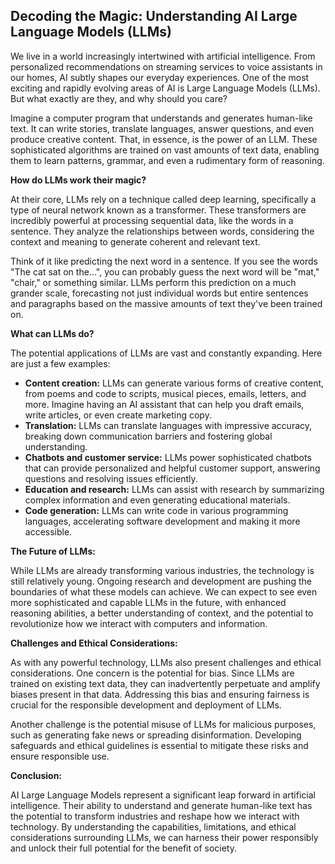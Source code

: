 ## Decoding the Magic: Understanding AI Large Language Models (LLMs)

We live in a world increasingly intertwined with artificial intelligence. From personalized recommendations on streaming services to voice assistants in our homes, AI subtly shapes our everyday experiences. One of the most exciting and rapidly evolving areas of AI is Large Language Models (LLMs). But what exactly are they, and why should you care?

Imagine a computer program that understands and generates human-like text. It can write stories, translate languages, answer questions, and even produce creative content. That, in essence, is the power of an LLM. These sophisticated algorithms are trained on vast amounts of text data, enabling them to learn patterns, grammar, and even a rudimentary form of reasoning.

**How do LLMs work their magic?**

At their core, LLMs rely on a technique called deep learning, specifically a type of neural network known as a transformer. These transformers are incredibly powerful at processing sequential data, like the words in a sentence. They analyze the relationships between words, considering the context and meaning to generate coherent and relevant text.

Think of it like predicting the next word in a sentence. If you see the words "The cat sat on the...", you can probably guess the next word will be "mat," "chair," or something similar. LLMs perform this prediction on a much grander scale, forecasting not just individual words but entire sentences and paragraphs based on the massive amounts of text they've been trained on.

**What can LLMs do?**

The potential applications of LLMs are vast and constantly expanding. Here are just a few examples:

* **Content creation:** LLMs can generate various forms of creative content, from poems and code to scripts, musical pieces, emails, letters, and more. Imagine having an AI assistant that can help you draft emails, write articles, or even create marketing copy.
* **Translation:** LLMs can translate languages with impressive accuracy, breaking down communication barriers and fostering global understanding.
* **Chatbots and customer service:** LLMs power sophisticated chatbots that can provide personalized and helpful customer support, answering questions and resolving issues efficiently.
* **Education and research:** LLMs can assist with research by summarizing complex information and even generating educational materials.
* **Code generation:** LLMs can write code in various programming languages, accelerating software development and making it more accessible.


**The Future of LLMs:**

While LLMs are already transforming various industries, the technology is still relatively young. Ongoing research and development are pushing the boundaries of what these models can achieve. We can expect to see even more sophisticated and capable LLMs in the future, with enhanced reasoning abilities, a better understanding of context, and the potential to revolutionize how we interact with computers and information.

**Challenges and Ethical Considerations:**

As with any powerful technology, LLMs also present challenges and ethical considerations. One concern is the potential for bias. Since LLMs are trained on existing text data, they can inadvertently perpetuate and amplify biases present in that data. Addressing this bias and ensuring fairness is crucial for the responsible development and deployment of LLMs.

Another challenge is the potential misuse of LLMs for malicious purposes, such as generating fake news or spreading disinformation.  Developing safeguards and ethical guidelines is essential to mitigate these risks and ensure responsible use.

**Conclusion:**

AI Large Language Models represent a significant leap forward in artificial intelligence. Their ability to understand and generate human-like text has the potential to transform industries and reshape how we interact with technology. By understanding the capabilities, limitations, and ethical considerations surrounding LLMs, we can harness their power responsibly and unlock their full potential for the benefit of society.